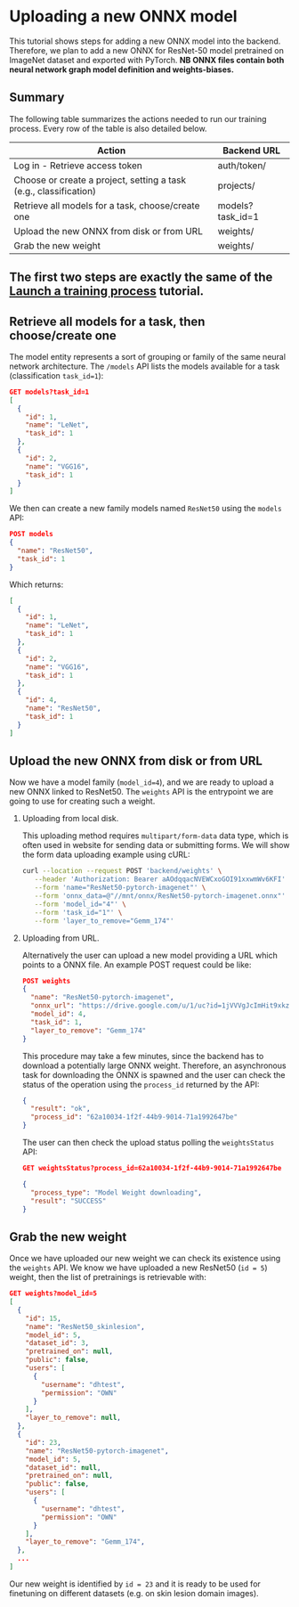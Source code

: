 # Uploading a new ONNX model
This tutorial shows steps for adding a new ONNX model into the backend.
Therefore, we plan to add a new ONNX for ResNet-50 model pretrained on ImageNet dataset and exported with PyTorch.
**NB ONNX files contain both neural network graph model definition and weights-biases.**

## Summary
The following table summarizes the actions needed to run our training process. Every row of the table is also detailed below.

| Action | Backend URL |
| - | - |
| Log in - Retrieve access token | auth/token/ |
| Choose or create a project, setting a task (e.g., classification) | projects/ |
| Retrieve all models for a task, choose/create one | models?task_id=1 |
| Upload the new ONNX from disk or from URL | weights/ |
| Grab the new weight | weights/ |


## The first two steps are exactly the same of the [Launch a training process](#finetuning-a-model) tutorial.

## Retrieve all models for a task, then choose/create one
The model entity represents a sort of grouping or family of the same neural network architecture. 
The `/models` API lists the models available for a task (classification `task_id=1`):
```json
GET models?task_id=1
[
  {
    "id": 1,
    "name": "LeNet",
    "task_id": 1
  },
  {
    "id": 2,
    "name": "VGG16",
    "task_id": 1
  }
]
```
We then can create a new family models named `ResNet50` using the `models` API:
```json
POST models
{
  "name": "ResNet50",
  "task_id": 1
}
```
Which returns:
```json
[
  {
    "id": 1,
    "name": "LeNet",
    "task_id": 1
  },
  {
    "id": 2,
    "name": "VGG16",
    "task_id": 1
  },
  {
    "id": 4,
    "name": "ResNet50",
    "task_id": 1
  }
]
```

## Upload the new ONNX from disk or from URL
Now we have a model family (`model_id=4`), and we are ready to upload a new ONNX linked to ResNet50. The `weights` API is the entrypoint we are going to use for creating such a weight. 

1. Uploading from local disk.
   
   This uploading method requires `multipart/form-data` data type, which is often used in website for sending data or submitting forms. We will show the form data uploading example using cURL:
   ```bash
   curl --location --request POST 'backend/weights' \
      --header 'Authorization: Bearer aAOdqqacNVEWCxoGOI91xxwmWv6KFI' \
      --form 'name="ResNet50-pytorch-imagenet"' \
      --form 'onnx_data=@"//mnt/onnx/ResNet50-pytorch-imagenet.onnx"' \
      --form 'model_id="4"' \
      --form 'task_id="1"' \
      --form 'layer_to_remove="Gemm_174"'
   ```

1. Uploading from URL.
   
   Alternatively the user can upload a new model providing a URL which points to a ONNX file. An example POST request could be like:   
   ```json
   POST weights
   {
     "name": "ResNet50-pytorch-imagenet",
     "onnx_url": "https://drive.google.com/u/1/uc?id=1jVVVgJcImHit9xkzxpu4I9Rho4Yh2k2H&export=download",
     "model_id": 4,
     "task_id": 1,
     "layer_to_remove": "Gemm_174"
   }
   ```
   This procedure may take a few minutes, since the backend has to download a potentially large ONNX weight. 
   Therefore, an asynchronous task for downloading the ONNX is spawned and the user can check the status of the 
   operation using the `process_id` returned by the API:
   ```json
   {
     "result": "ok",
     "process_id": "62a10034-1f2f-44b9-9014-71a1992647be"
   }
   ```
   
   The user can then check the upload status polling the `weightsStatus` API:
   ```json
   GET weightsStatus?process_id=62a10034-1f2f-44b9-9014-71a1992647be
   
   {
     "process_type": "Model Weight downloading",
     "result": "SUCCESS"
   }
   ```



## Grab the new weight
Once we have uploaded our new weight we can check its existence using the `weights` API.
We know we have uploaded a new ResNet50 (`id = 5`) weight, then the list of pretrainings is retrievable with:
```json
GET weights?model_id=5
[
  {
    "id": 15,
    "name": "ResNet50_skinlesion",
    "model_id": 5,
    "dataset_id": 3,
    "pretrained_on": null,
    "public": false,
    "users": [
      {
        "username": "dhtest",
        "permission": "OWN"
      }
    ],
    "layer_to_remove": null,
  },
  {    
    "id": 23,
    "name": "ResNet50-pytorch-imagenet",
    "model_id": 5,
    "dataset_id": null,
    "pretrained_on": null,
    "public": false,
    "users": [
      {
        "username": "dhtest",
        "permission": "OWN"
      }
    ],
    "layer_to_remove": "Gemm_174",
  },
  ...
]
```
Our new weight is identified by `id = 23` and it is ready to be used for finetuning on different datasets (e.g. on skin lesion domain images).